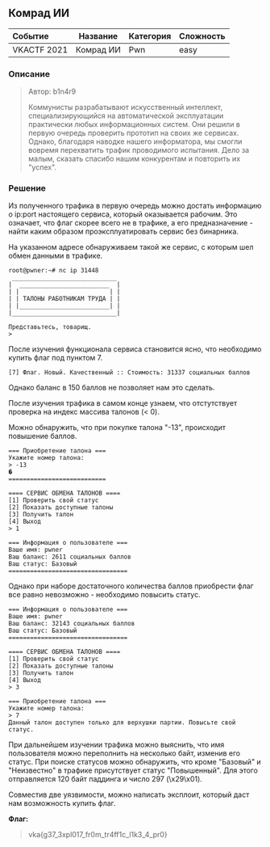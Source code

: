 ## Комрад ИИ

| Событие | Название | Категория | Сложность |
| :------ | ---- | ---- | ---- |
| VKACTF 2021 | Комрад ИИ | Pwn | easy |

### Описание

> Автор: b1n4r9
>
> Коммунисты разрабатывают искусственный интеллект, специализирующийся на автоматической эксплуатации практически любых информационных систем. Они решили в первую очередь проверить прототип на своих же сервисах. Однако, благодаря наводке нашего информатора, мы смогли вовремя перехватить трафик проводимого испытания. Дело за малым, сказать спасибо нашим конкурентам и повторить их "успех".

### Решение
Из полученного трафика в первую очередь можно достать информацию о ip:port настоящего сервиса, который оказывается рабочим. Это означает, что флаг скорее всего не в трафике, а его предназначение - найти каким образом проэксплуатировать сервис без бинарника.

На указанном адресе обнаруживаем такой же сервис, с которым шел обмен данными в трафике.

```
root@pwner:~# nc ip 31448
 _____________________________ 
|  _________________________  |
| |                         | |
| | ТАЛОНЫ РАБОТНИКАМ ТРУДА | |
| |_________________________| |
|_____________________________|

Представьтесь, товарищ.
> 
```

После изучения функционала сервиса становится ясно, что необходимо купить флаг под пунктом 7.
```
[7] Флаг. Новый. Качественный :: Стоимость: 31337 социальных баллов
```

Однако баланс в 150 баллов не позволяет нам это сделать.

После изучения трафика в самом конце узнаем, что отстутствует проверка на индекс массива талонов (< 0).

Можно обнаружить, что при покупке талона "-13", происходит повышение баллов.
```
=== Приобретение талона ===
Укажите номер талона:
> -13
�
===========================

==== СЕРВИС ОБМЕНА ТАЛОНОВ ====
[1] Проверить свой статус
[2] Показать доступные талоны
[3] Получить талон
[4] Выход
> 1

=== Информация о пользователе ===
Ваше имя: pwner
Ваш баланс: 2611 социальных баллов
Ваш статус: Базовый
=================================
```

Однако при наборе достаточного количества баллов приобрести флаг все равно невозможно - необходимо повысить статус.
```
=== Информация о пользователе ===
Ваше имя: pwner
Ваш баланс: 32143 социальных баллов
Ваш статус: Базовый
=================================

==== СЕРВИС ОБМЕНА ТАЛОНОВ ====
[1] Проверить свой статус
[2] Показать доступные талоны
[3] Получить талон
[4] Выход
> 3

=== Приобретение талона ===
Укажите номер талона:
> 7
Данный талон доступен только для верхушки партии. Повысьте свой статус.
```

При дальнейшем изучении трафика можно выяснить, что имя пользователя можно переполнить на несколько байт, изменив его статус. При поиске статусов можно обнаружить, что кроме "Базовый" и "Неизвестно" в трафике присутствует статус "Повышенный". Для этого отправляется 120 байт паддинга и число 297 (\x29\x01).

Совместив две уязвимости, можно написать эксплоит, который даст нам возможность купить флаг.

**Флаг:**

> vka{g37_3xpl017_fr0m_tr4ff1c_l1k3_4_pr0}
